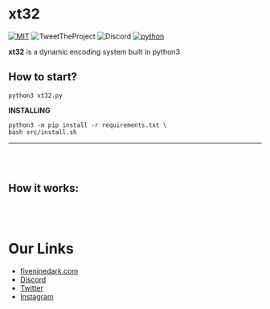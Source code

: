 # xt32
[![MIT](https://img.shields.io/packagist/l/doctrine/orm.svg)](https://github.com/CRO-THEHACKER/v1ew-s0urce/blob/master/LICENSE)
![TweetTheProject](https://img.shields.io/twitter/url?url=https%3A%2F%2Fgithub.com%2FCRO-THEHACKER%2Fv1ew-s0urce)
![Discord](https://img.shields.io/discord/541829295870443542)
[![python](https://img.shields.io/badge/python-3-brightgreen.svg)](https://www.python.org/downloads/release/python-381/)

**xt32** is a dynamic encoding system built in python3

## How to start?

```
python3 xt32.py

```
**INSTALLING**
```
python3 -m pip install -r requirements.txt \
bash src/install.sh
```
<hr><br><br>

## How it works:



<br><br>
# Our Links
+ [fiveninedark.com](https://fiveninedark.com/)
+ [Discord](https://59dark.ml/discord)
+ [Twitter](https://twitter.com/FiveNineDark)
+ [Instagram](https://instagram.com/fiveninedark)
